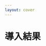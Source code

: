 ```yaml
---
layout: cover
---
```

<div class="flex items-center">
  <h1>導入結果</h1>
</div>

<style>
.slidev-layout {
  background-image: url("/images/title04.png");
}
</style>